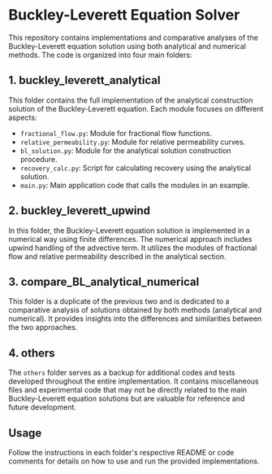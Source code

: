 # Buckley-Leverett Equation Solver

This repository contains implementations and comparative analyses of the Buckley-Leverett equation solution using both analytical and numerical methods. The code is organized into four main folders:

## 1. buckley_leverett_analytical

This folder contains the full implementation of the analytical construction solution of the Buckley-Leverett equation. Each module focuses on different aspects:
- `fractional_flow.py`: Module for fractional flow functions.
- `relative_permeability.py`: Module for relative permeability curves.
- `bl_solution.py`: Module for the analytical solution construction procedure.
- `recovery_calc.py`: Script for calculating recovery using the analytical solution.
- `main.py`: Main application code that calls the modules in an example.

## 2. buckley_leverett_upwind

In this folder, the Buckley-Leverett equation solution is implemented in a numerical way using finite differences. The numerical approach includes upwind handling of the advective term. It utilizes the modules of fractional flow and relative permeability described in the analytical section.

## 3. compare_BL_analytical_numerical

This folder is a duplicate of the previous two and is dedicated to a comparative analysis of solutions obtained by both methods (analytical and numerical). It provides insights into the differences and similarities between the two approaches.

## 4. others

The `others` folder serves as a backup for additional codes and tests developed throughout the entire implementation. It contains miscellaneous files and experimental code that may not be directly related to the main Buckley-Leverett equation solutions but are valuable for reference and future development.

## Usage

Follow the instructions in each folder's respective README or code comments for details on how to use and run the provided implementations.

